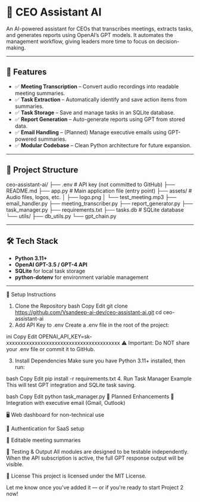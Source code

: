 # 🤖 CEO Assistant AI

An AI-powered assistant for CEOs that transcribes meetings, extracts tasks, and generates reports using OpenAI’s GPT models. It automates the management workflow, giving leaders more time to focus on decision-making.

---

## 🚀 Features

- ✅ **Meeting Transcription** – Convert audio recordings into readable meeting summaries.
- ✅ **Task Extraction** – Automatically identify and save action items from summaries.
- ✅ **Task Storage** – Save and manage tasks in an SQLite database.
- ✅ **Report Generation** – Auto-generate reports using GPT from stored data.
- ✅ **Email Handling** – (Planned) Manage executive emails using GPT-powered summaries.
- ✅ **Modular Codebase** – Clean Python architecture for future expansion.

---

## 📁 Project Structure
ceo-assistant-ai/
├── .env # API key (not committed to GitHub)
├── README.md
├── app.py # Main application file (entry point)
├── assets/ # Audio files, logos, etc.
│ ├── logo.png
│ └── test_meeting.mp3
├── email_handler.py
├── meeting_transcriber.py
├── report_generator.py
├── task_manager.py
├── requirements.txt
├── tasks.db # SQLite database
└── utils/
├── db_utils.py
└── gpt_chain.py

---

## 🛠️ Tech Stack

- **Python 3.11+**
- **OpenAI GPT-3.5 / GPT-4 API**
- **SQLite** for local task storage
- **python-dotenv** for environment variable management

---
🔧 Setup Instructions
1. Clone the Repository
bash
Copy
Edit
git clone https://github.com/Vsandeep-ai-dev/ceo-assistant-ai.git
cd ceo-assistant-ai
2. Add API Key to .env
Create a .env file in the root of the project:

ini
Copy
Edit
OPENAI_API_KEY=sk-xxxxxxxxxxxxxxxxxxxxxxxxxxxxxxxxxxxxxxxx
⚠️ Important: Do NOT share your .env file or commit it to GitHub.

3. Install Dependencies
Make sure you have Python 3.11+ installed, then run:

bash
Copy
Edit
pip install -r requirements.txt
4. Run Task Manager Example
This will test GPT integration and SQLite task saving.

bash
Copy
Edit
python task_manager.py
🧠 Planned Enhancements
🔗 Integration with executive email (Gmail, Outlook)

🖥 Web dashboard for non-technical use

🔐 Authentication for SaaS setup

📝 Editable meeting summaries

🧪 Testing & Output
All modules are designed to be testable independently. When the API subscription is active, the full GPT response output will be visible.

📜 License
This project is licensed under the MIT License.

Let me know once you've added it — or if you're ready to start Project 2 now!
